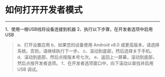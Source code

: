 # 如何打开开发者模式
***
1、使用一根USB线将设备连接到机器
2、执行以下步骤，在开发者选项中启用USB
> a、打开设置应用
> b、如果您的设备使用 Android v8.0 或更高版本，请选择系统。否则，请继续执行下一步。
> c、滚动到底部，然后选择关于手机。
> d、滚动到底部，然后点按版本号七次。
> e、返回上一屏幕，滚动到底部，然后点按开发者选项。
> f、在开发者选项窗口中，向下滚动以查找并启用 USB 调试。